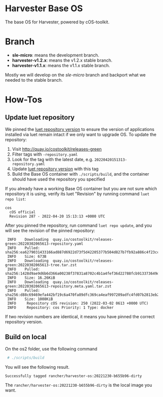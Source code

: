 # Harvester Base OS

The base OS for Harvester, powered by cOS-toolkit.

# Branch

- **sle-micro**: means the development branch.
- **harvester-v1.2.x**: means the v1.2.x stable branch.
- **harvester-v1.1.x**: means the v1.1.x stable branch.

Mostly we will develop on the *sle-micro* branch and backport what we needed to the stable branch.

# How-Tos

## Update luet repository

We pinned the [luet repository version](./files/etc/luet/luet.yaml#L17) to ensure
the version of applications installed via luet remain intact if we only want to upgrade OS.
To update the repository:

1. Visit http://quay.io/costoolkit/releases-green
2. Filter tags with `-repository.yaml`
3. Look for the tag with the latest date, e.g. `20220420151313-repository.yaml`
4. Update [luet repository version](./files/etc/luet/luet.yaml#17) with this tag
5. Build the Base OS container with `./scripts/build`, and the container should have used the repository you specified

If you already have a working Base OS container but you are not sure which repository
it is using, verify its luet "Revision" by running command `luet repo list`:
```
cos
  cOS official
  Revision 287 - 2022-04-20 15:13:13 +0000 UTC
```

After you pinned the repository, run command `luet repo update`, and you will see the revision of the pinned repository:
```
 INFO    Downloading  quay.io/costoolkit/releases-green:20220302065613-repository.yaml
 INFO    Pulled: sha256:ea6279031433166ad887d6922d73f5d42205377b504d827b7fb92a886c4f23cc
 INFO    Size: 673B
 INFO    Downloading  quay.io/costoolkit/releases-green:20220302065613-tree.tar.zst
 INFO    Pulled: sha256:1428d9ae9d6b6d366a00238f37831a8702c4b1a4fef36d22788fcb913373649d
 INFO    Size: 16.26KiB
 INFO    Downloading  quay.io/costoolkit/releases-green:20220302065613-repository.meta.yaml.tar.zst
 INFO    Pulled: sha256:d88c69469efa442bf19c6a470fa89dfc369ca4eaf997209adfc4fd07b2813eb2
 INFO    Size: 1008KiB
 INFO     Repository cOS revision: 250 (2022-03-02 0613 +0000 UTC)
 INFO     Repository: cos Priority: 1 Type: docker
```

If two revision numbers are identical, it means you have pinned the correct repository version.

## Build on local

On the os2 folder, use the following command
``` bash
 # ./scripts/build
```

You will see the following result.
``` text
Successfully tagged rancher/harvester-os:20221230-b655b96-dirty
```

The `rancher/harvester-os:20221230-b655b96-dirty` is the local image you want.